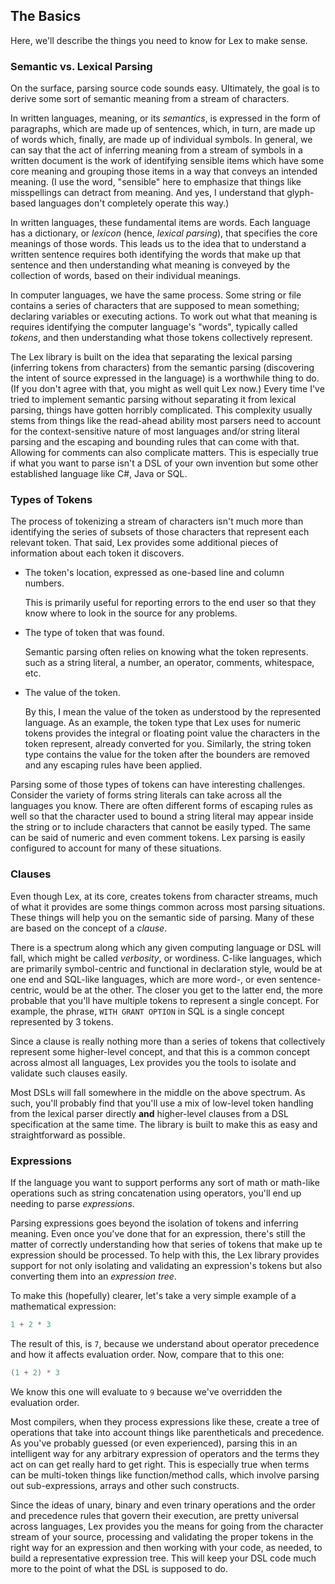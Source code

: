 ## The Basics

Here, we'll describe the things you need to know for Lex to make sense.

### Semantic vs. Lexical Parsing

On the surface, parsing source code sounds easy.  Ultimately, the goal is to derive some
sort of semantic meaning from a stream of characters.

In written languages, meaning, or its _semantics_, is expressed in the form of paragraphs,
which are made up of sentences, which, in turn, are made up of words which, finally, are
made up of individual symbols.  In general, we can say that the act of inferring meaning
from a stream of symbols in a written document is the work of identifying sensible items
which have some core meaning and grouping those items in a way that conveys an intended
meaning.  (I use the word, "sensible" here to emphasize that things like misspellings can
detract from meaning.  And yes, I understand that glyph-based languages don't completely
operate this way.)

In written languages, these fundamental items are words.  Each language has a dictionary,
or _lexicon_ (hence, _lexical parsing_), that specifies the core meanings of those words.
This leads us to the idea that to understand a written sentence requires both identifying
the words that make up that sentence and then understanding what meaning is conveyed by
the collection of words, based on their individual meanings.

In computer languages, we have the same process.  Some string or file contains a series of
characters that are supposed to mean something; declaring variables or executing actions.
To work out what that meaning is requires identifying the computer language's "words",
typically called _tokens_, and then understanding what those tokens collectively represent.

The Lex library is built on the idea that separating the lexical parsing (inferring tokens
from characters) from the semantic parsing (discovering the intent of source expressed in
the language) is a worthwhile thing to do.  (If you don't agree with that, you might as well
quit Lex now.)  Every time I've tried to implement semantic parsing without separating it
from lexical parsing, things have gotten horribly complicated.  This complexity usually
stems from things like the read-ahead ability most parsers need to account for the
context-sensitive nature of most languages and/or string literal parsing and the escaping
and bounding rules that can come with that.  Allowing for comments can also complicate
matters.  This is especially true if what you want to parse isn't a DSL of your own
invention but some other established language like C#, Java or SQL.

### Types of Tokens

The process of tokenizing a stream of characters isn't much more than identifying the series
of subsets of those characters that represent each relevant token.  That said, Lex provides
some additional pieces of information about each token it discovers.

- The token's location, expressed as one-based line and column numbers.

  This is primarily useful for reporting errors to the end user so that they know where to
  look in the source for any problems.

- The type of token that was found.

  Semantic parsing often relies on knowing what the token represents. such as a string
  literal, a number, an operator, comments, whitespace, etc.

- The value of the token.

  By this, I mean the value of the token as understood by the represented language.    As
  an example, the token type that Lex uses for numeric tokens provides the integral or
  floating point value the characters in the token represent, already converted for you.
  Similarly, the string token type contains the value for the token after the bounders are
  removed and any escaping rules have been applied.

Parsing some of those types of tokens can have interesting challenges.  Consider the
variety of forms string literals can take across all the languages you know.  There are
often different forms of escaping rules as well so that the character used to bound a
string literal may appear inside the string or to include characters that cannot be easily
typed.  The same can be said of numeric and even comment tokens.  Lex parsing is easily
configured to account for many of these situations.

### Clauses

Even though Lex, at its core, creates tokens from character streams, much of what it provides
are some things common across most parsing situations.  These things will help you on the
semantic side of parsing.  Many of these are based on the concept of a _clause_.

There is a spectrum along which any given computing language or DSL will fall, which might
be called _verbosity_, or wordiness.  C-like languages, which are primarily symbol-centric
and functional in declaration style, would be at one end and SQL-like languages, which are
more word-, or even sentence-centric, would be at the other.  The closer you get to the
latter end, the more probable that you'll have multiple tokens to represent a single concept.
For example, the phrase, `WITH GRANT OPTION` in SQL is a single concept represented by 3 tokens.

Since a clause is really nothing more than a series of tokens that collectively represent
some higher-level concept, and that this is a common concept across almost all languages,
Lex provides you the tools to isolate and validate such clauses easily.

Most DSLs will fall somewhere in the middle on the above spectrum.  As such, you'll probably
find that you'll use a mix of low-level token handling from the lexical parser directly **and**
higher-level clauses from a DSL specification at the same time.  The library is built to
make this as easy and straightforward as possible.

### Expressions

If the language you want to support performs any sort of math or math-like operations such
as string concatenation using operators, you'll end up needing to parse _expressions_.

Parsing expressions goes beyond the isolation of tokens and inferring meaning.  Even once
you've done that for an expression, there's still the matter of correctly understanding
how that series of tokens that make up te expression should be processed.  To help with
this, the Lex library provides support for not only isolating and validating an expression's
tokens but also converting them into an _expression tree_.

To make this (hopefully) clearer, let's take a very simple example of a mathematical
expression:

```csharp
1 + 2 * 3
```

The result of this, is `7`, because we understand about operator precedence and how it
affects evaluation order.  Now, compare that to this one:

```csharp
(1 + 2) * 3
```

We know this one will evaluate to `9` because we've overridden the evaluation order.

Most compilers, when they process expressions like these, create a tree of operations that
take into account things like parentheticals and precedence.  As you've probably guessed
(or even experienced), parsing this in an intelligent way for any arbitrary expression of
operators and the terms they act on can get really hard to get right.  This is especially
true when terms can be multi-token things like function/method calls, which involve parsing
out sub-expressions, arrays and other such constructs.

Since the ideas of unary, binary and even trinary operations and the order and precedence
rules that govern their execution, are pretty universal across languages, Lex provides you
the means for going from the character stream of your source, processing and validating
the proper tokens in the right way for an expression and then working with your code, as
needed, to build a representative expression tree.  This will keep your DSL code much more
to the point of what the DSL is supposed to do.
